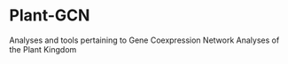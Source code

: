 # Plant-GCN
Analyses and tools pertaining to Gene Coexpression Network Analyses of the Plant Kingdom
